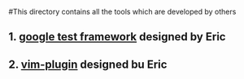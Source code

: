 #This directory contains all the tools which are developed by others
## 1. [google test framework](./google_test_framework/manual_index.md) designed by Eric
## 2. [vim-plugin](./vim-plugin/configuration-plugin.rst) designed bu Eric
